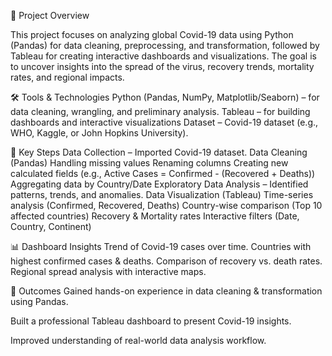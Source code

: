 📌 Project Overview

This project focuses on analyzing global Covid-19 data using Python (Pandas) for data cleaning, preprocessing, and transformation, followed by Tableau for creating interactive dashboards and visualizations.
The goal is to uncover insights into the spread of the virus, recovery trends, mortality rates, and regional impacts.

🛠 Tools & Technologies
Python (Pandas, NumPy, Matplotlib/Seaborn) – for data cleaning, wrangling, and preliminary analysis.
Tableau – for building dashboards and interactive visualizations
Dataset – Covid-19 dataset (e.g., WHO, Kaggle, or John Hopkins University).

🔑 Key Steps
Data Collection – Imported Covid-19 dataset.
Data Cleaning (Pandas)
Handling missing values
Renaming columns
Creating new calculated fields (e.g., Active Cases = Confirmed - (Recovered + Deaths))
Aggregating data by Country/Date
Exploratory Data Analysis – Identified patterns, trends, and anomalies.
Data Visualization (Tableau)
Time-series analysis (Confirmed, Recovered, Deaths)
Country-wise comparison (Top 10 affected countries)
Recovery & Mortality rates
Interactive filters (Date, Country, Continent)

📊 Dashboard Insights
Trend of Covid-19 cases over time.
Countries with highest confirmed cases & deaths.
Comparison of recovery vs. death rates.
Regional spread analysis with interactive maps.

🚀 Outcomes
Gained hands-on experience in data cleaning & transformation using Pandas.

Built a professional Tableau dashboard to present Covid-19 insights.

Improved understanding of real-world data analysis workflow.
